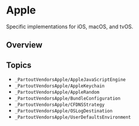 # Apple

Specific implementations for iOS, macOS, and tvOS.

## Overview

## Topics

- ``_PartoutVendorsApple/AppleJavaScriptEngine``
- ``_PartoutVendorsApple/AppleKeychain``
- ``_PartoutVendorsApple/AppleRandom``
- ``_PartoutVendorsApple/BundleConfiguration``
- ``_PartoutVendorsApple/CFDNSStrategy``
- ``_PartoutVendorsApple/OSLogDestination``
- ``_PartoutVendorsApple/UserDefaultsEnvironment``
